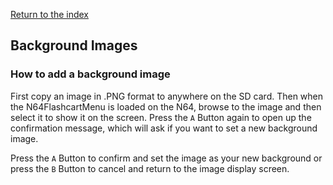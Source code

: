 [Return to the index](./00_index.md)
## Background Images

### How to add a background image
First copy an image in .PNG format to anywhere on the SD card. Then when the N64FlashcartMenu is loaded on the N64, browse to the image and then select it to show it on the screen. Press the `A` Button again to open up the confirmation message, which will ask if you want to set a new background image.
<!-- Could use a sample screenshot here -->
Press the `A` Button to confirm and set the image as your new background or press the `B` Button to cancel and return to the image display screen.
